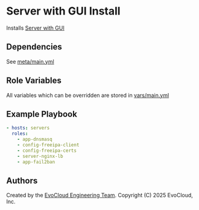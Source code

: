 Server with GUI Install
=====

Installs [Server with GUI](https://serverspace.us/support/help/install-tigervnc-server-on-centos-8/)

Dependencies
------------

See [meta/main.yml](meta/main.yml)

Role Variables
--------------

All variables which can be overridden are stored in [vars/main.yml](vars/main.yml)

Example Playbook
----------------

```yml
- hosts: servers
  roles:
    - app-dnsmasq
    - config-freeipa-client
    - config-freeipa-certs
    - server-nginx-lb
    - app-fail2ban
```

Authors
------------------

Created by the [EvoCloud Engineering Team](https://evocloud.dev). Copyright (C) 2025 EvoCloud, Inc.
